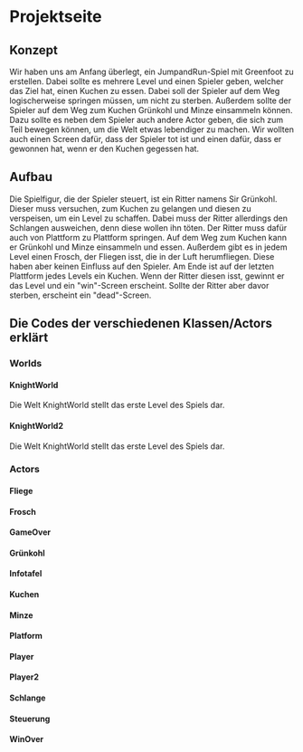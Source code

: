 # Projektseite



## Konzept
Wir haben uns am Anfang überlegt, ein JumpandRun-Spiel mit Greenfoot zu erstellen.
Dabei sollte es mehrere Level und einen Spieler geben, welcher das Ziel hat, einen Kuchen zu essen.
Dabei soll der Spieler auf dem Weg logischerweise springen müssen, um nicht zu sterben.
Außerdem sollte der Spieler auf dem Weg zum Kuchen Grünkohl und Minze einsammeln können.
Dazu sollte es neben dem Spieler auch andere Actor geben, die sich zum Teil bewegen können, um die Welt etwas lebendiger zu machen.
Wir wollten auch einen Screen dafür, dass der Spieler tot ist und einen dafür, dass er gewonnen hat, wenn er den Kuchen gegessen hat.

## Aufbau
Die Spielfigur, die der Spieler steuert, ist ein Ritter namens Sir Grünkohl.
Dieser muss versuchen, zum Kuchen zu gelangen und diesen zu verspeisen, um ein Level zu schaffen. 
Dabei muss der Ritter allerdings den Schlangen ausweichen, denn diese wollen ihn töten.
Der Ritter muss dafür auch von Plattform zu Plattform springen.
Auf dem Weg zum Kuchen kann er Grünkohl und Minze einsammeln und essen.
Außerdem gibt es in jedem Level einen Frosch, der Fliegen isst, die in der Luft herumfliegen. 
Diese haben aber keinen Einfluss auf den Spieler.
Am Ende ist auf der letzten Plattform jedes Levels ein Kuchen.
Wenn der Ritter diesen isst, gewinnt er das Level und ein "win"-Screen erscheint.
Sollte der Ritter aber davor sterben, erscheint ein "dead"-Screen.


## Die Codes der verschiedenen Klassen/Actors erklärt

### Worlds

#### KnightWorld
Die Welt KnightWorld stellt das erste Level des Spiels dar.

#### KnightWorld2
Die Welt KnightWorld stellt das erste Level des Spiels dar.

### Actors

#### Fliege

#### Frosch

#### GameOver

#### Grünkohl

#### Infotafel

#### Kuchen

#### Minze

#### Platform

#### Player

#### Player2

#### Schlange

#### Steuerung

#### WinOver
